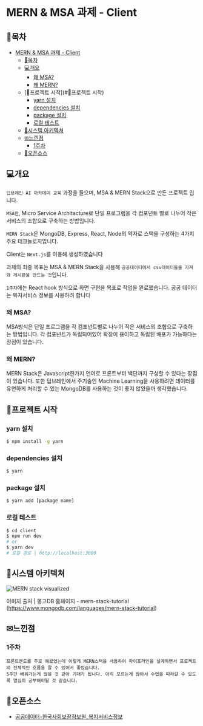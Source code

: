 # MERN & MSA 과제 - Client

## 📎목차

- [MERN & MSA 과제 - Client](#MERN-&-MSA-과제---Client)
  * [📎목차](#📎목차)
  * [💻개요](#💻개요)
    + [왜 MSA?](#왜-MSA?)
    + [왜 MERN?](#왜-MERN?)
  * [📁프로젝트 시작](#📁프로젝트 시작)
    + [yarn 설치](#yarn-설치)
    + [dependencies 설치](#dependencies-설치)
    + [package 설치](#package-설치)
    + [로컬 테스트](#로컬-테스트)
  * [📐시스템 아키텍쳐](#📐시스템-아키텍쳐)
  * [✉느낀점](#✉느낀점)
    + [1주차](#1주차)
  * [📍오픈소스](#📍오픈소스)



## 💻개요

`딥브레인 AI 아카데미 교육` 과정을 들으며, MSA & MERN Stack으로 만든 프로젝트 입니다.

`MSA란`, Micro Service Architacture로  단일 프로그램을 각 컴포넌트 별로 나누어 작은 서비스의 조합으로 구축하는 방법입니다.

`MERN Stack`은 MongoDB, Express, React, Node의 약자로 스택을 구성하는 4가지 주요 테크놀로지입니다.

Client는 `Next.js`를 이용해 생성하였습니다

과제의 최종 목표는 MSA & MERN Stack을 사용해 `공공데이터에서 csv데이터들을 가져와 게시판을 만드는 것`입니다.

`1주차`에는 React hook 방식으로 화면 구현을 목표로 작업을 완료했습니다.  공공 데이터는 복지서비스 정보를 사용하려 합니다

### 왜 MSA?

MSA방식은 단일 프로그램을 각 컴포넌트별로 나누어 작은 서비스의 조합으로 구축하는 방법입니다. 각 컴포넌트가 독립되어있어 확장이 용이하고 독립된 배포가 가능하다는 장점이 있습니다.

### 왜 MERN?

MERN Stack은 Javascript한가지 언어로 프론트부터 백단까지 구성할 수 있다는 장점이 있습니다. 또한 딥브레인에서 주기술인 Machine Learning을 사용하려면 데이터를 유연하게 처리할 수 있는 MongoDB를 사용하는 것이 좋지 않았을까 생각했습니다.  



## 📁프로젝트 시작

### yarn 설치

```bash
$ npm install -g yarn
```

### dependencies 설치

```bash
$ yarn
```

### package 설치

```bash
$ yarn add [package name]
```

### 로컬 테스트

```bash
$ cd client
$ npm run dev
# or
$ yarn dev
# 로컬 경로 | http://localhost:3000 
```



## 📐시스템 아키텍쳐

![MERN stack visualized](https://webimages.mongodb.com/_com_assets/cms/kobuybqq12c9ya16f-mernstack_visualized.png?auto=format%2Ccompress)

이미지 출처 | 몽고DB 홈페이지 - mern-stack-tutorial (https://www.mongodb.com/languages/mern-stack-tutorial)



## ✉느낀점

### 1주차

```
프론트엔드를 주로 해왔었는데 이렇게 MERN스택을 사용하여 파이프라인을 설계하면서 프로젝트의 전체적인 흐름을 알 수 있어서 좋았습니다. 
5주간 배워가는게 많을 것 같아 기대가 됩니다. 아직 모르는게 많아서 수업을 따라갈 수 있도록 열심히 공부해야될 것 같습니다.
```



## 📍오픈소스

* [공공데이터-한국사회보장정보원_복지서비스정보](https://www.data.go.kr/data/15083323/fileData.do)

